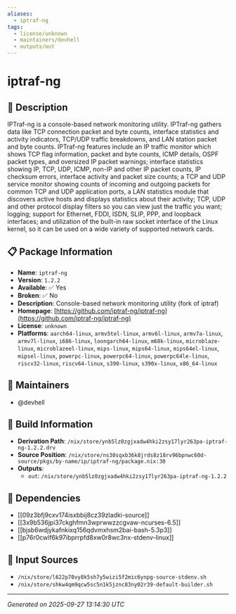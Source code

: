 ```yaml
---
aliases:
  - iptraf-ng
tags:
  - license/unknown
  - maintainers/devhell
  - outputs/out
---
```


# iptraf-ng

## 📝 Description

IPTraf-ng is a console-based network monitoring utility. IPTraf-ng
gathers data like TCP connection packet and byte counts, interface
statistics and activity indicators, TCP/UDP traffic breakdowns, and LAN
station packet and byte counts. IPTraf-ng features include an IP traffic
monitor which shows TCP flag information, packet and byte counts, ICMP
details, OSPF packet types, and oversized IP packet warnings; interface
statistics showing IP, TCP, UDP, ICMP, non-IP and other IP packet counts,
IP checksum errors, interface activity and packet size counts; a TCP and
UDP service monitor showing counts of incoming and outgoing packets for
common TCP and UDP application ports, a LAN statistics module that
discovers active hosts and displays statistics about their activity; TCP,
UDP and other protocol display filters so you can view just the traffic
you want; logging; support for Ethernet, FDDI, ISDN, SLIP, PPP, and
loopback interfaces; and utilization of the built-in raw socket interface
of the Linux kernel, so it can be used on a wide variety of supported
network cards.


## 📋 Package Information

- **Name**: `iptraf-ng`
- **Version**: `1.2.2`
- **Available**: ✅ Yes
- **Broken**: ✅ No
- **Description**: Console-based network monitoring utility (fork of iptraf)
- **Homepage**: [https://github.com/iptraf-ng/iptraf-ng](https://github.com/iptraf-ng/iptraf-ng)
- **License**: `unknown`
- **Platforms**: `aarch64-linux`, `armv5tel-linux`, `armv6l-linux`, `armv7a-linux`, `armv7l-linux`, `i686-linux`, `loongarch64-linux`, `m68k-linux`, `microblaze-linux`, `microblazeel-linux`, `mips-linux`, `mips64-linux`, `mips64el-linux`, `mipsel-linux`, `powerpc-linux`, `powerpc64-linux`, `powerpc64le-linux`, `riscv32-linux`, `riscv64-linux`, `s390-linux`, `s390x-linux`, `x86_64-linux`
## 👥 Maintainers

- @devhell


## 🔧 Build Information

- **Derivation Path**: `/nix/store/ynb5lz0zgjxadw4hki2zsy17lyr263pa-iptraf-ng-1.2.2.drv`
- **Source Position**: `/nix/store/ns30sqxb36k8jrds8z18rv96bpnwc60d-source/pkgs/by-name/ip/iptraf-ng/package.nix:30`
- **Outputs**:
  - `out`:  `/nix/store/ynb5lz0zgjxadw4hki2zsy17lyr263pa-iptraf-ng-1.2.2`

## 🔗 Dependencies

- [[09z3bfj9cxv174isxbbij8cz39zladki-source]]
- [[3x9b536jpi37ckghfmn3wprwwzzcgvaw-ncurses-6.5]]
- [[bjsb6wdjykafnkixq156qdvmxhsm2bai-bash-5.3p3]]
- [[p76r0cwlf6k97ibprrpfd8xw0r8wc3nx-stdenv-linux]]

## 📁 Input Sources

- `/nix/store/l622p70vy8k5sh7y5wizi5f2mic6ynpg-source-stdenv.sh`
- `/nix/store/shkw4qm9qcw5sc5n1k5jznc83ny02r39-default-builder.sh`

---
*Generated on 2025-09-27 13:14:30 UTC*
